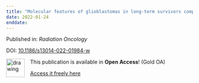 ```yaml
---
title: "Molecular features of glioblastomas in long-term survivors compared to short-term survivors—a matched-pair analysis"
date: 2022-01-24
enddate:
---
```


Published in: *Radiation Oncology*

DOI: [10.1186/s13014-022-01984-w](https://doi.org/10.1186/s13014-022-01984-w)

<img src="https://upload.wikimedia.org/wikipedia/commons/thumb/7/77/Open_Access_logo_PLoS_transparent.svg/800px-Open_Access_logo_PLoS_transparent.svg.png" alt="drawing" width="50" align="left"/> &nbsp;&nbsp;&nbsp;This publication is available in **Open Access**! (Gold OA)

&nbsp;&nbsp;&nbsp;<a href="https://ro-journal.biomedcentral.com/track/pdf/10.1186/s13014-022-01984-w">Access it freely here</a>

